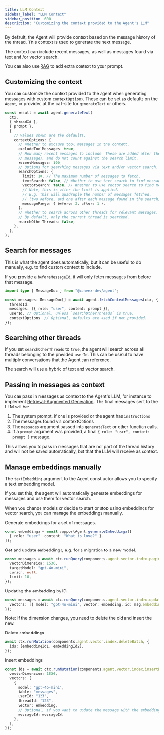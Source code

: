 ```yaml
---
title: LLM Context
sidebar_label: "LLM Context"
sidebar_position: 600
description: "Customizing the context provided to the Agent's LLM"
---
```


By default, the Agent will provide context based on the message history of the
thread. This context is used to generate the next message.

The context can include recent messages, as well as messages found via text and
/or vector search.

You can also use [RAG](./rag.md) to add extra context to your prompt.

## Customizing the context

You can customize the context provided to the agent when generating messages
with custom `contextOptions`. These can be set as defaults on the `Agent`, or
provided at the call-site for `generateText` or others.

```ts
const result = await agent.generateText(
  ctx,
  { threadId },
  { prompt },
  {
    // Values shown are the defaults.
    contextOptions: {
      // Whether to exclude tool messages in the context.
      excludeToolMessages: true,
      // How many recent messages to include. These are added after the search
      // messages, and do not count against the search limit.
      recentMessages: 100,
      // Options for searching messages via text and/or vector search.
      searchOptions: {
        limit: 10, // The maximum number of messages to fetch.
        textSearch: false, // Whether to use text search to find messages.
        vectorSearch: false, // Whether to use vector search to find messages.
        // Note, this is after the limit is applied.
        // E.g. this will quadruple the number of messages fetched.
        // (two before, and one after each message found in the search)
        messageRange: { before: 2, after: 1 },
      },
      // Whether to search across other threads for relevant messages.
      // By default, only the current thread is searched.
      searchOtherThreads: false,
    },
  },
);
```

## Search for messages

This is what the agent does automatically, but it can be useful to do manually,
e.g. to find custom context to include.

If you provide a `beforeMessageId`, it will only fetch messages from before that
message.

```ts
import type { MessageDoc } from "@convex-dev/agent";

const messages: MessageDoc[] = await agent.fetchContextMessages(ctx, {
  threadId,
  messages: [{ role: "user", content: prompt }],
  userId, // Optional, unless `searchOtherThreads` is true.
  contextOptions, // Optional, defaults are used if not provided.
});
```

## Searching other threads

If you set `searchOtherThreads` to `true`, the agent will search across all
threads belonging to the provided `userId`. This can be useful to have multiple
conversations that the Agent can reference.

The search will use a hybrid of text and vector search.

## Passing in messages as context

You can pass in messages as context to the Agent's LLM, for instance to
implement [Retrieval-Augmented Generation](./rag.md). The final messages sent to
the LLM will be:

1. The system prompt, if one is provided or the agent has `instructions`
2. The messages found via contextOptions
3. The `messages` argument passed into `generateText` or other function calls.
4. If a `prompt` argument was provided, a final
   `{ role: "user", content: prompt }` message.

This allows you to pass in messages that are not part of the thread history and
will not be saved automatically, but that the LLM will receive as context.

## Manage embeddings manually

The `textEmbedding` argument to the Agent constructor allows you to specify a
text embedding model.

If you set this, the agent will automatically generate embeddings for messages
and use them for vector search.

When you change models or decide to start or stop using embeddings for vector
search, you can manage the embeddings manually.

Generate embeddings for a set of messages.

```ts
const embeddings = await supportAgent.generateEmbeddings([
  { role: "user", content: "What is love?" },
]);
```

Get and update embeddings, e.g. for a migration to a new model.

```ts
const messages = await ctx.runQuery(components.agent.vector.index.paginate, {
  vectorDimension: 1536,
  targetModel: "gpt-4o-mini",
  cursor: null,
  limit: 10,
});
```

Updating the embedding by ID.

```ts
const messages = await ctx.runQuery(components.agent.vector.index.updateBatch, {
  vectors: [{ model: "gpt-4o-mini", vector: embedding, id: msg.embeddingId }],
});
```

Note: If the dimension changes, you need to delete the old and insert the new.

Delete embeddings

```ts
await ctx.runMutation(components.agent.vector.index.deleteBatch, {
  ids: [embeddingId1, embeddingId2],
});
```

Insert embeddings

```ts
const ids = await ctx.runMutation(components.agent.vector.index.insertBatch, {
  vectorDimension: 1536,
  vectors: [
    {
      model: "gpt-4o-mini",
      table: "messages",
      userId: "123",
      threadId: "123",
      vector: embedding,
      // Optional, if you want to update the message with the embeddingId
      messageId: messageId,
    },
  ],
});
```
